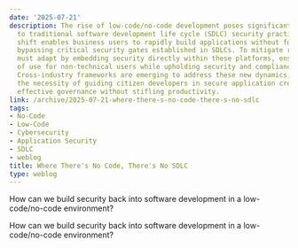 ```yaml
---
date: '2025-07-21'
description: The rise of low-code/no-code development poses significant challenges
  to traditional software development life cycle (SDLC) security practices. This paradigm
  shift enables business users to rapidly build applications without formal coding,
  bypassing critical security gates established in SDLCs. To mitigate risks, organizations
  must adapt by embedding security directly within these platforms, ensuring ease
  of use for non-technical users while upholding security and compliance standards.
  Cross-industry frameworks are emerging to address these new dynamics, highlighting
  the necessity of guiding citizen developers in secure application creation to maintain
  effective governance without stifling productivity.
link: /archive/2025-07-21-where-there-s-no-code-there-s-no-sdlc
tags:
- No-Code
- Low-Code
- Cybersecurity
- Application Security
- SDLC
- weblog
title: Where There's No Code, There's No SDLC
type: weblog
---
```


How can we build security back into software development in a low-code/no-code environment?

How can we build security back into software development in a low-code/no-code environment?

